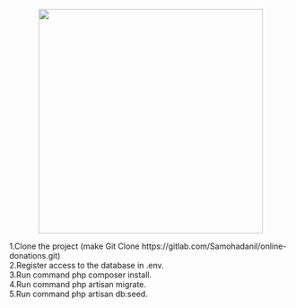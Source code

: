 <p align="center"><a href="https://laravel.com" target="_blank"><img src="https://raw.githubusercontent.com/laravel/art/master/logo-lockup/5%20SVG/2%20CMYK/1%20Full%20Color/laravel-logolockup-cmyk-red.svg" width="400"></a></p>
1.Clone the project (make Git Clone https://gitlab.com/Samohadanil/online-donations.git)
<br>2.Register access to the database in .env. 
<br>3.Run command php composer install.
<br>4.Run command php artisan migrate.
<br>5.Run command php artisan db:seed.

